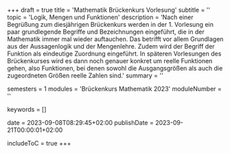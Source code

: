 +++
draft = true
title = 'Mathematik Brückenkurs Vorlesung'
subtitle = ''
topic = 'Logik, Mengen und Funktionen'
description = 'Nach einer Begrüßung zum diesjährigen Brückenkurs werden in der 1. Vorlesung ein paar grundlegende Begriffe und Bezeichnungen eingeführt, die in der Mathematik immer mal wieder auftauchen. Das betrifft vor allem Grundlagen aus der Aussagenlogik und der Mengenlehre. Zudem wird der Begriff der Funktion als eindeutige Zuordnung eingeführt. In späteren Vorlesungen des Brückenkurses wird es dann noch genauer konkret um reelle Funktionen gehen, also Funktionen, bei denen sowohl die Ausgangsgrößen als auch die zugeordneten Größen reelle Zahlen sind.'
summary = ''

semesters = 1
modules = 'Brückenkurs Mathematik 2023'
moduleNumber = ''

keywords = []

date = 2023-09-08T08:29:45+02:00
publishDate = 2023-09-21T00:00:01+02:00

includeToC = true
+++
